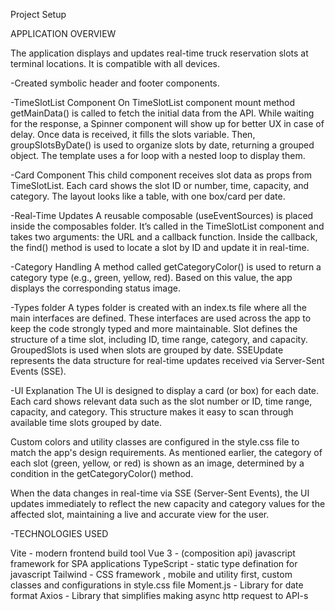 Project Setup

APPLICATION OVERVIEW

The application displays and updates real-time truck reservation slots at terminal locations. It is compatible with all devices.

-Created symbolic header and footer components.

-TimeSlotList Component
On TimeSlotList component mount method getMainData() is called to fetch the initial data from the API.
While waiting for the response, a Spinner component will show up for better UX in case of delay.
Once data is received, it fills the slots variable. Then, groupSlotsByDate() is used to organize slots by date, returning a grouped object. The template uses a for loop with a nested loop to display them.

-Card Component
This child component receives slot data as props from TimeSlotList. Each card shows the slot ID or number, time, capacity, and category.
The layout looks like a table, with one box/card per date.

-Real-Time Updates
A reusable composable (useEventSources) is placed inside the composables folder. It’s called in the TimeSlotList component and takes two arguments: the URL and a callback function.
Inside the callback, the find() method is used to locate a slot by ID and update it in real-time.

-Category Handling
A method called getCategoryColor() is used to return a category type (e.g., green, yellow, red). Based on this value, the app displays the corresponding status image.

-Types folder
A types folder is created with an index.ts file where all the main interfaces are defined. These interfaces are used across the app to keep the code strongly typed and more maintainable.
Slot defines the structure of a time slot, including ID, time range, category, and capacity.
GroupedSlots is used when slots are grouped by date.
SSEUpdate represents the data structure for real-time updates received via Server-Sent Events (SSE).

-UI Explanation
The UI is designed to display a card (or box) for each date. Each card shows relevant data such as the slot number or ID, time range, capacity, and category. This structure makes it easy to scan through available time slots grouped by date.

Custom colors and utility classes are configured in the style.css file to match the app's design requirements. As mentioned earlier, the category of each slot (green, yellow, or red) is shown as an image, determined by a condition in the getCategoryColor() method.

When the data changes in real-time via SSE (Server-Sent Events), the UI updates immediately to reflect the new capacity and category values for the affected slot, maintaining a live and accurate view for the user.

-TECHNOLOGIES USED

Vite - modern frontend build tool
Vue 3 - (composition api) javascript framework for SPA applications
TypeScript - static type defination for javascript
Tailwind - CSS framework , mobile and utility first, custom classes and configurations in style.css file
Moment.js - Library for date format
Axios - Library that simplifies making async http request to API-s
